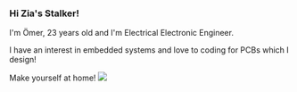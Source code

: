 ### Hi Zia's Stalker! 



I'm Ömer, 23 years old and I'm Electrical Electronic Engineer.                                    


I have an interest in embedded systems and love to coding for PCBs which I design!

 Make yourself at home!
                          ![](https://github.com/ziaydin/ziaydin/blob/main/programming.gif)
